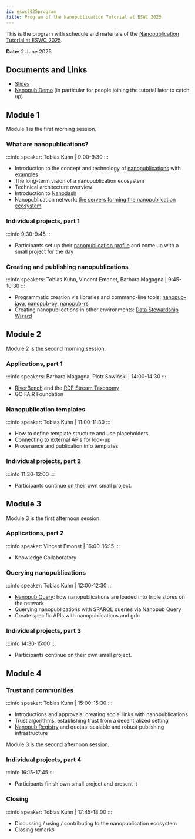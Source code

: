 ```yaml
---
id: eswc2025program
title: Program of the Nanopublication Tutorial at ESWC 2025
---
```


This is the program with schedule and materials of the [Nanopublication Tutorial at ESWC 2025](/docs/tutorials/eswc2025).

**Date:** 2 June 2025

## Documents and Links

- [Slides](https://docs.google.com/presentation/d/1sHo9jR3MbzwSthHbRny_TRv7cUmh0fNxcW2WLGjB1G0/edit?usp=sharing)
- [Nanopub Demo](https://knowledgepixels.com/nanopub-demo/) (in particular for people joining the tutorial later to catch up)

## Module 1

Module 1 is the first morning session.

### What are nanopublications?

:::info speaker: Tobias Kuhn | 9:00-9:30
:::

- Introduction to the concept and technology of [nanopublications](https://nanopub.net/) with [examples](https://nanopub.net/docs/examples)
- The long-term vision of a nanopublication ecosystem
- Technical architecture overview
- Introduction to [Nanodash](https://nanodash.knowledgepixels.com/)
- Nanopublication network: [the servers forming the nanopublication ecosystem](https://monitor.knowledgepixels.com/)

### Individual projects, part 1

:::info 9:30-9:45
:::

- Participants set up their [nanopublication profile](https://nanodash.knowledgepixels.com/profile) and come up with a small project for the day

### Creating and publishing nanopublications

:::info speakers: Tobias Kuhn, Vincent Emonet, Barbara Magagna | 9:45-10:30
:::

- Programmatic creation via libraries and command-line tools: [nanopub-java](https://github.com/Nanopublication/nanopub-java), [nanopub-py](https://github.com/Nanopublication/nanopub-py), [nanopub-rs](https://github.com/vemonet/nanopub-rs)
- Creating nanopublications in other environments: [Data Stewardship Wizard](https://ds-wizard.org/)


## Module 2

Module 2 is the second morning session.


### Applications, part 1

:::info speakers: Barbara Magagna, Piotr Sowiński | 14:00-14:30
:::

- [RiverBench](https://w3id.org/riverbench/v/dev/documentation/reporting-results) and the [RDF Stream Taxonomy](https://rdf-stax.github.io/dev/nanopubs/)
- GO FAIR Foundation

### Nanopublication templates

:::info speaker: Tobias Kuhn | 11:00-11:30
:::

- How to define template structure and use placeholders
- Connecting to external APIs for look-up
- Provenance and publication info templates

### Individual projects, part 2

:::info 11:30-12:00
:::

- Participants continue on their own small project.

## Module 3

Module 3 is the first afternoon session.

### Applications, part 2

:::info speaker: Vincent Emonet | 16:00-16:15
:::

- Knowledge Collaboratory

### Querying nanopublications

:::info speaker: Tobias Kuhn | 12:00-12:30
:::

- [Nanopub Query](https://github.com/knowledgepixels/nanopub-query): how nanopublications are loaded into triple stores on the network
- Querying nanopublications with SPARQL queries via Nanopub Query
- Create specific APIs with nanopublications and grlc

### Individual projects, part 3

:::info 14:30-15:00
:::

- Participants continue on their own small project.


## Module 4

### Trust and communities

:::info speaker: Tobias Kuhn | 15:00-15:30
:::

- Introductions and approvals: creating social links with nanopublications
- Trust algorithms: establishing trust from a decentralized setting
- [Nanopub Registry](https://github.com/knowledgepixels/nanopub-registry) and quotas: scalable and robust publishing infrastructure

Module 3 is the second afternoon session.

### Individual projects, part 4

:::info 16:15-17:45
:::

- Participants finish own small project and present it

### Closing

:::info speaker: Tobias Kuhn | 17:45-18:00
:::

- Discussing / using / contributing to the nanopublication ecosystem
- Closing remarks
